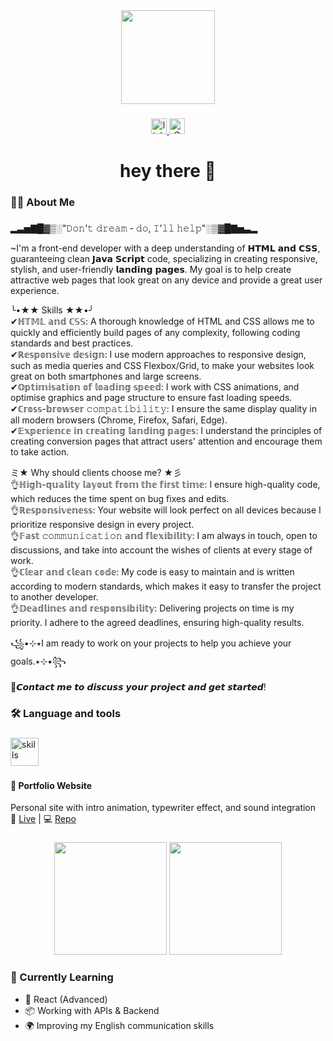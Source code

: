<div align="center">
  <img height="150" src="https://media2.giphy.com/media/v1.Y2lkPTc5MGI3NjExa201ZW8wMnRoa2hlNHozYWw3bXJqcTUzYXN3Y3phazF2dW8zYXFrbyZlcD12MV9pbnRlcm5hbF9naWZfYnlfaWQmY3Q9Zw/QDjpIL6oNCVZ4qzGs7/giphy.gif"  />
</div>

###

<div align="center">
  <a target="_blank" rel="noopener noreferrer" href="https://www.linkedin.com/in/danylo-horokhov-386116369/">
    <img src="https://img.shields.io/static/v1?message=LinkedIn&logo=linkedin&label=&color=0077B5&logoColor=white&labelColor=&style=for-the-badge" height="25" alt="linkedin logo" />
  </a>
  <a target="_blank" rel="noopener noreferrer" href="https://mail.google.com/mail/?view=cm&to=gk229g@gmail.com&su=Job%20Opportunity&body=Hello%20Danil%2C%0A%0AI%20want%20to%20offer%20you%20a%20...%20project.">
    <img src="https://img.shields.io/badge/Gmail-D14836?style=flat-square&logo=gmail&logoColor=white" height="25" alt="Gmail"/>
  </a>
</div>

###

###

<h1 align="center">hey there 👋</h1>

###

<h3 align="left">👩‍💻  About Me</h3>

###

<p align="left">
  ▂▃▅▇█▓▒░"𝙳𝚘𝚗'𝚝 𝚍𝚛𝚎𝚊𝚖 - 𝚍𝚘, 𝙸'𝚕𝚕 𝚑𝚎𝚕𝚙"░▒▓█▇▅▃▂

~I'm a front-end developer with a deep understanding of 𝗛𝗧𝗠𝗟 𝗮𝗻𝗱 𝗖𝗦𝗦, guaranteeing clean 𝗝𝗮𝘃𝗮 𝗦𝗰𝗿𝗶𝗽𝘁 code, specializing in creating responsive, stylish, and user-friendly 𝗹𝗮𝗻𝗱𝗶𝗻𝗴 𝗽𝗮𝗴𝗲𝘀. My goal is to help create attractive web pages that look great on any device and provide a great user experience.

╰•★★ Skills ★★•╯
<br>
✔ℍ𝕋𝕄𝕃 𝕒𝕟𝕕 ℂ𝕊𝕊: A thorough knowledge of HTML and CSS allows me to quickly and efficiently build pages of any complexity, following coding standards and best practices.
<br>
✔ℝ𝕖𝕤𝕡𝕠𝕟𝕤𝕚𝕧𝕖 𝕕𝕖𝕤𝕚𝕘𝕟: I use modern approaches to responsive design, such as media queries and CSS Flexbox/Grid, to make your websites look great on both smartphones and large screens.
<br>
✔𝕆𝕡𝕥𝕚𝕞𝕚𝕤𝕒𝕥𝕚𝕠𝕟 𝕠𝕗 𝕝𝕠𝕒𝕕𝕚𝕟𝕘 𝕤𝕡𝕖𝕖𝕕: I work with CSS animations, and optimise graphics and page structure to ensure fast loading speeds.
<br>
✔ℂ𝕣𝕠𝕤𝕤-𝕓𝕣𝕠𝕨𝕤𝕖𝕣 𝚌𝚘𝚖𝚙𝚊𝚝𝚒𝚋𝚒𝚕𝚒𝚝𝚢: I ensure the same display quality in all modern browsers (Chrome, Firefox, Safari, Edge).
<br>
✔𝔼𝕩𝕡𝕖𝕣𝕚𝕖𝕟𝕔𝕖 𝕚𝕟 𝕔𝕣𝕖𝕒𝕥𝕚𝕟𝕘 𝕝𝕒𝕟𝕕𝕚𝕟𝕘 𝕡𝕒𝕘𝕖𝕤: I understand the principles of creating conversion pages that attract users' attention and encourage them to take action.

ミ★ Why should clients choose me? ★彡
<br>
👌ℍ𝕚𝕘𝕙-𝕢𝕦𝕒𝕝𝕚𝕥𝕪 𝕝𝕒𝕪𝕠𝕦𝕥 𝕗𝕣𝕠𝕞 𝕥𝕙𝕖 𝕗𝕚𝕣𝕤𝕥 𝕥𝕚𝕞𝕖: I ensure high-quality code, which reduces the time spent on bug fixes and edits.
<br>
👌ℝ𝕖𝕤𝕡𝕠𝕟𝕤𝕚𝕧𝕖𝕟𝕖𝕤𝕤: Your website will look perfect on all devices because I prioritize responsive design in every project.
<br>
👌𝔽𝕒𝕤𝕥 𝚌𝚘𝚖𝚖𝚞𝚗𝚒𝚌𝚊𝚝𝚒𝚘𝚗 𝕒𝕟𝕕 𝕗𝕝𝕖𝕩𝕚𝕓𝕚𝕝𝕚𝕥𝕪: I am always in touch, open to discussions, and take into account the wishes of clients at every stage of work.
<br>
👌ℂ𝕝𝕖𝕒𝕣 𝕒𝕟𝕕 𝕔𝕝𝕖𝕒𝕟 𝕔𝕠𝕕𝕖: My code is easy to maintain and is written according to modern standards, which makes it easy to transfer the project to another developer.
<br>
👌𝔻𝕖𝕒𝕕𝕝𝕚𝕟𝕖𝕤 𝕒𝕟𝕕 𝕣𝕖𝕤𝕡𝕠𝕟𝕤𝕚𝕓𝕚𝕝𝕚𝕥𝕪: Delivering projects on time is my priority. I adhere to the agreed deadlines, ensuring high-quality results.

꧁•⊹٭I am ready to work on your projects to help you achieve your goals.٭⊹•꧂

📩𝘾𝙤𝙣𝙩𝙖𝙘𝙩 𝙢𝙚 𝙩𝙤 𝙙𝙞𝙨𝙘𝙪𝙨𝙨 𝙮𝙤𝙪𝙧 𝙥𝙧𝙤𝙟𝙚𝙘𝙩 𝙖𝙣𝙙 𝙜𝙚𝙩 𝙨𝙩𝙖𝙧𝙩𝙚𝙙!
</p>

###

<h3 align="left">🛠 Language and tools</h3>

###

<div align="left">
  <img src="https://skillicons.dev/icons?i=html,css,sass,tailwind,js,ts,git,github,aws,nodejs,php,npm,docker,figma,vite" height="45" alt="skills" />
</div>

###

#### 💼 Portfolio Website
Personal site with intro animation, typewriter effect, and sound integration  
🔗 [Live](https://danylohorokhov.netlify.app/) | 💻 [Repo](https://github.com/DaniloFreelancer/DaniloFreelancer)

###
<div align="center" gap="10">
  <img src="https://github-readme-stats.vercel.app/api?username=DaniloFreelancer&show_icons=true&theme=radical" height="180"/>
  <img src="https://github-readme-stats.vercel.app/api/top-langs/?username=DaniloFreelancer&layout=compact&theme=radical" height="180"/>
</div>

### 🎯 Currently Learning
- 🧠 React (Advanced)
- 📦 Working with APIs & Backend
- 🌍 Improving my English communication skills
